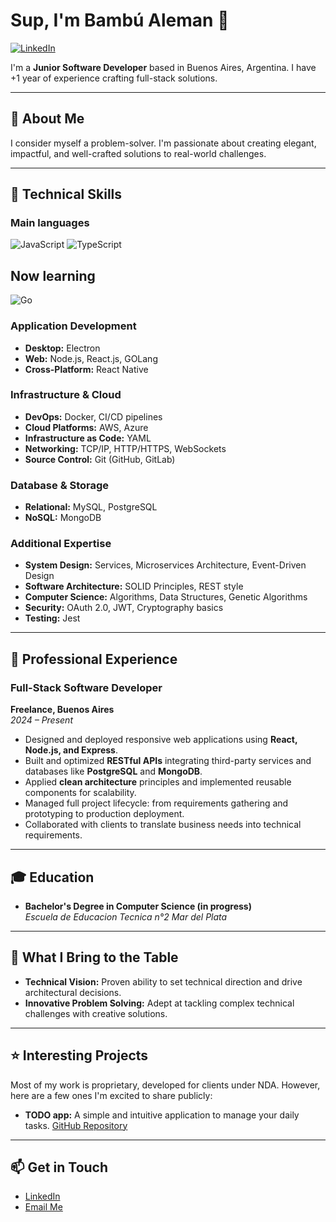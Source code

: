 # Sup, I'm Bambú Aleman 👋

[![LinkedIn](https://img.shields.io/badge/LinkedIn-0077B5?style=for-the-badge&logo=linkedin&logoColor=white)](https://www.linkedin.com/in/mariano-luis-villa/?locale=en_US)


I'm a **Junior Software Developer** based in Buenos Aires, Argentina.
I have +1 year of experience crafting full-stack solutions.

---

## 🚀 About Me

I consider myself a problem-solver. I'm passionate about creating elegant, impactful, and well-crafted solutions to real-world challenges. 

---

## 🔧 Technical Skills

### **Main languages**
![JavaScript](https://img.shields.io/badge/JavaScript-F7DF1E?style=flat&logo=javascript&logoColor=black)
![TypeScript](https://img.shields.io/badge/TypeScript-3178C6?logo=typescript&logoColor=fff)

## **Now learning**
![Go](https://img.shields.io/badge/Go-%2300ADD8.svg?&logo=go&logoColor=white)


### **Application Development**
- **Desktop:** Electron
- **Web:** Node.js, React.js, GOLang
- **Cross-Platform:** React Native

### **Infrastructure & Cloud**
- **DevOps:** Docker, CI/CD pipelines
- **Cloud Platforms:** AWS, Azure
- **Infrastructure as Code:** YAML
- **Networking:** TCP/IP, HTTP/HTTPS, WebSockets
- **Source Control:** Git (GitHub, GitLab)

### **Database & Storage**
- **Relational:** MySQL, PostgreSQL
- **NoSQL:** MongoDB

### **Additional Expertise**
- **System Design:** Services, Microservices Architecture, Event-Driven Design
- **Software Architecture:** SOLID Principles, REST style
- **Computer Science:** Algorithms, Data Structures, Genetic Algorithms
- **Security:** OAuth 2.0, JWT, Cryptography basics
- **Testing:** Jest

---

## 💼 Professional Experience

### **Full-Stack Software Developer**  
**Freelance, Buenos Aires**  
*2024 – Present* 
- Designed and deployed responsive web applications using **React, Node.js, and Express**.  
- Built and optimized **RESTful APIs** integrating third-party services and databases like **PostgreSQL** and **MongoDB**.  
- Applied **clean architecture** principles and implemented reusable components for scalability.  
- Managed full project lifecycle: from requirements gathering and prototyping to production deployment.  
- Collaborated with clients to translate business needs into technical requirements.  

---

## 🎓 Education

- **Bachelor's Degree in Computer Science (in progress)**  
  *Escuela de Educacion Tecnica n°2 Mar del Plata*

---

## 🎯 What I Bring to the Table

- **Technical Vision:** Proven ability to set technical direction and drive architectural decisions.
- **Innovative Problem Solving:** Adept at tackling complex technical challenges with creative solutions.

---

## ⭐ Interesting Projects

Most of my work is proprietary, developed for clients under NDA. However, here are a few ones I'm excited to share publicly:

- **TODO app:**  A simple and intuitive application to manage your daily tasks.
  [GitHub Repository](https://github.com/bambu-aleman/Todo-App)

---


## 📫 Get in Touch

- [LinkedIn](https://www.linkedin.com/in/bambu-eduardo-aleman/?locale=en_US)
- [Email Me](mailto:aleman06b@gmail.com)